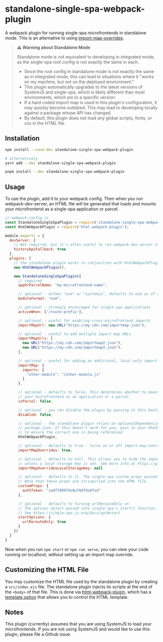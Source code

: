 # standalone-single-spa-webpack-plugin

A webpack plugin for running single-spa microfrontends in standalone mode. This is an alternative to using [import-map-overrides](https://github.com/joeldenning/import-map-overrides).

> **⚠️ Warning about Standalone Mode**
>
> Standalone mode is not equivalent to developing in integrated mode, as the single-spa root config is not exactly the same in each.
>
> - Since the root config in standalone mode is not exactly the same as in integrated mode, this can lead to situations where it "works on my machine, but not on the deployed environment."
> - This plugin automatically upgrades to the latest versions of SystemJS and single-spa, which is likely different than most environments, which pin to a specific version.
> - If a hard coded import map is used in this plugin's configuration, it may quickly become outdated. This may lead to developing locally against a package whose API has changed.
> - By default, this plugin does not load any global scripts, fonts, or css in the HTML file.

## Installation

```sh
npm install --save-dev standalone-single-spa-webpack-plugin

# alternatively
yarn add --dev standalone-single-spa-webpack-plugin

pnpm install --dev standalone-single-spa-webpack-plugin
```

## Usage

To use the plugin, add it to your webpack config. Then when you run webpack-dev-server, an HTML file will be generated that loads and mounts your microfrontend as a single-spa application or parcel.

```js
// webpack.config.js
const StandaloneSingleSpaPlugin = require('standalone-single-spa-webpack-plugin');
const HtmlWebpackPlugin = require('html-webpack-plugin');

module.exports = {
  devServer: {
    // Not required, but it's often useful to run webpack-dev-server in SPA mode
    historyApiFallback: true
  },
  plugins: [
    // the standalone plugin works in conjunction with HtmlWebpackPlugin
    new HtmlWebpackPlugin(),

    new StandaloneSingleSpaPlugin({
      // required
      appOrParcelName: "my-microfrontend-name",

      // optional - either "esm" or "systemjs", defaults to esm as of v6
      moduleFormat: "esm",

      // optional - strongly encouraged for single-spa applications
      activeWhen: ['/route-prefix'],

      // optional - useful for enabling cross-microfrontend imports
      importMapUrl: new URL("https://my-cdn.com/importmap.json"),

      // optional - useful to add multiple import map URLs
      importMapUrls: [
        new URL("https://my-cdn.com/importmap2.json"),
        new URL("https://my-cdn.com/importmap3.json"),
      ],

      // optional - useful for adding an additional, local-only import map
      importMap: {
        imports: {
          "other-module": "/other-module.js"
        }
      },

      // optional - defaults to false. This determines whether to mount
      // your microfrontend as an application or a parcel
      isParcel: false,

      // optional - you can disable the plugin by passing in this boolean
      disabled: false,

      // optional - the standalone plugin relies on optionalDependencies in the
      // package.json. If this doesn't work for you, pass in your HtmlWebpackPlugin
      // to ensure the correct one is being referenced
      HtmlWebpackPlugin,

      // optional - defaults to true - turns on or off import-map-overrides.
      importMapOverrides: true,

      // optional - defaults to null. This allows you to hide the import-map-overrides UI
      // unless a local storage key is set. See more info at https://github.com/joeldenning/import-map-overrides/blob/master/docs/ui.md#enabling-the-ui
      importMapOverridesLocalStorageKey: null

      // optional - defaults to {}. The single-spa custom props passed to the application
      // Note that these props are stringified into the HTML file
      customProps: {
        authToken: "sadf7889fds8u70df9s8fsd"
      },

      // optional - defaults to turning urlRerouteOnly on
      // The options object passed into single-spa's start() function.
      // See https://single-spa.js.org/docs/api#start
      startOptions: {
        urlRerouteOnly: true
      }
    })
  ]
}
```

Now when you run `npm start` or `npm run serve`, you can view your code running on localhost, without setting up an import map override.

## Customizing the HTML File

You may customize the HTML file used by the standalone plugin by creating a `src/index.ejs` file. The standalone plugin injects its scripts at the end of the `<body>` of that file. This is done via [html-webpack-plugin](https://github.com/jantimon/html-webpack-plugin), which has a [template option](https://github.com/jantimon/html-webpack-plugin#options) that allows you to control the HTML template.

## Notes

This plugin (currently) assumes that you are using SystemJS to load your microfrontends. If you are not using SystemJS and would like to use this plugin, please file a Github issue.
